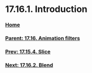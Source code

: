 # 17.16.1. Introduction

### [Home](./00-home.md)
### [Parent: 17.16. Animation filters](./17-16-00-animation-filters.md)
### [Prev: 17.15.4. Slice](./17-15-04-slice.md)
### [Next: 17.16.2. Blend](./17-16-02-blend.md)
